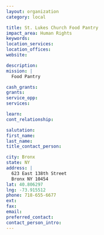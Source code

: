 ```yaml
---
layout: organization
category: local

title: St. Lukes Church Food Pantry
impact_area: Human Rights
keywords: 
location_services: 
location_offices: 
website: 

description: 
mission: |
  Food Pantry

cash_grants: 
grants: 
service_opp: 
services: 

learn: 
cont_relationship: 

salutation: 
first_name: 
last_name: 
title_contact_person: 

city: Bronx
state: NY
address: |
  623 East 138th Street    
  Bronx NY 10454
lat: 40.806297
lng: -73.915512
phone: 718-655-6677
ext: 
fax: 
email: 
preferred_contact: 
contact_person_intro: 
---
```

